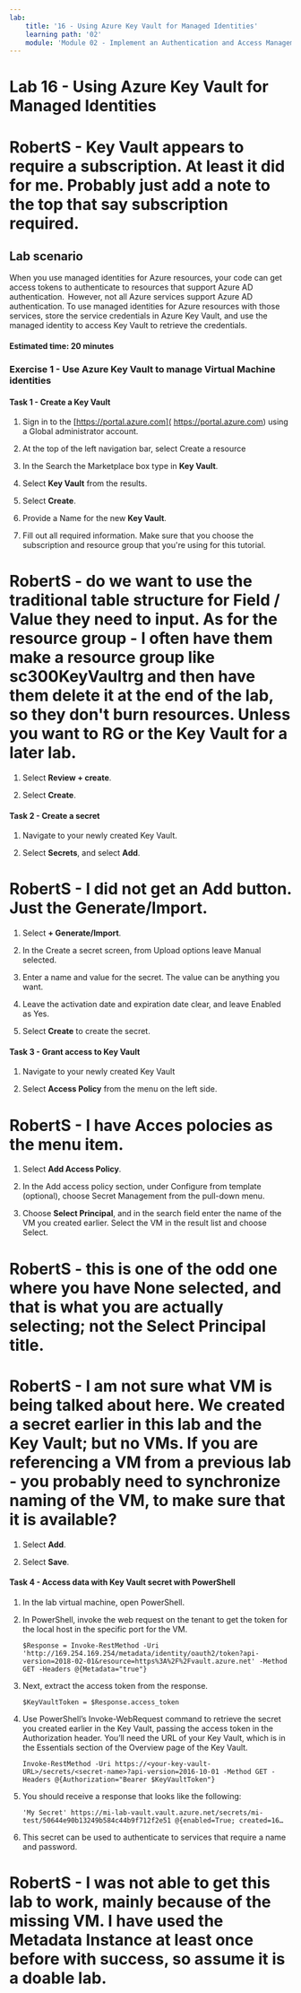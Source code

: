 ```yaml
---
lab:
    title: '16 - Using Azure Key Vault for Managed Identities'
    learning path: '02'
    module: 'Module 02 - Implement an Authentication and Access Management Solution'
---
```


# Lab 16 - Using Azure Key Vault for Managed Identities

# RobertS - Key Vault appears to require a subscription.  At least it did for me.  Probably just add a note to the top that say subscription required.

## Lab scenario

When you use managed identities for Azure resources, your code can get access tokens to authenticate to resources that support Azure AD authentication.  However, not all Azure services support Azure AD authentication. To use managed identities for Azure resources with those services, store the service credentials in Azure Key Vault, and use the managed identity to access Key Vault to retrieve the credentials.

#### Estimated time: 20 minutes

### Exercise 1 - Use Azure Key Vault to manage Virtual Machine identities

#### Task 1 - Create a Key Vault

1. Sign in to the [https://portal.azure.com]( https://portal.azure.com) using a Global administrator account.

1. At the top of the left navigation bar, select Create a resource

1. In the Search the Marketplace box type in **Key Vault**.  

1. Select **Key Vault** from the results.

1. Select **Create**.

1. Provide a Name for the new **Key Vault**.

1. Fill out all required information. Make sure that you choose the subscription and resource group that you're using for this tutorial.

# RobertS - do we want to use the traditional table structure for Field / Value they need to input.  As for the resource group - I often have them make a resource group like sc300KeyVaultrg and then have them delete it at the end of the lab, so they don't burn resources.  Unless you want to RG or the Key Vault for a later lab.

1. Select **Review + create**.

1. Select **Create**.


#### Task 2 - Create a secret

1. Navigate to your newly created Key Vault.

1. Select **Secrets**, and select **Add**.
# RobertS - I did not get an Add button.  Just the Generate/Import.

1. Select **+ Generate/Import**.

1. In the Create a secret screen, from Upload options leave Manual selected.

1. Enter a name and value for the secret.  The value can be anything you want. 

1. Leave the activation date and expiration date clear, and leave Enabled as Yes. 

1. Select **Create** to create the secret.

#### Task 3 - Grant access to Key Vault

1. Navigate to your newly created Key Vault

1. Select **Access Policy** from the menu on the left side.
# RobertS - I have Acces polocies as the menu item.

1. Select **Add Access Policy**.

1. In the Add access policy section, under Configure from template (optional), choose Secret Management from the pull-down menu.

1. Choose **Select Principal**, and in the search field enter the name of the VM you created earlier.  Select the VM in the result list and choose Select.
# RobertS - this is one of the odd one where you have None selected, and that is what you are actually selecting; not the Select Principal title.
# RobertS - I am not sure what VM is being talked about here.  We created a secret earlier in this lab and the Key Vault; but no VMs.  If you are referencing a VM from a previous lab - you probably need to synchronize naming of the VM, to make sure that it is available?

1. Select **Add**.

1. Select **Save**.

#### Task 4 - Access data with Key Vault secret with PowerShell

1. In the lab virtual machine, open PowerShell.  

1. In PowerShell, invoke the web request on the tenant to get the token for the local host in the specific port for the VM.  

    ```
    $Response = Invoke-RestMethod -Uri 'http://169.254.169.254/metadata/identity/oauth2/token?api-version=2018-02-01&resource=https%3A%2F%2Fvault.azure.net' -Method GET -Headers @{Metadata="true"}
    ```

1. Next, extract the access token from the response.  

    ```
    $KeyVaultToken = $Response.access_token
    ```

1. Use PowerShell’s Invoke-WebRequest command to retrieve the secret you created earlier in the Key Vault, passing the access token in the Authorization header.  You’ll need the URL of your Key Vault, which is in the Essentials section of the Overview page of the Key Vault.  

    ```
    Invoke-RestMethod -Uri https://<your-key-vault-URL>/secrets/<secret-name>?api-version=2016-10-01 -Method GET -Headers @{Authorization="Bearer $KeyVaultToken"}
    ```
1. You should receive a response that looks like the following: 
    ```
    'My Secret' https://mi-lab-vault.vault.azure.net/secrets/mi-test/50644e90b13249b584c44b9f712f2e51 @{enabled=True; created=16…
    ```
1. This secret can be used to authenticate to services that require a name and password.

# RobertS - I was not able to get this lab to work, mainly because of the missing VM.  I have used the Metadata Instance at least once before with success, so assume it is a doable lab.
